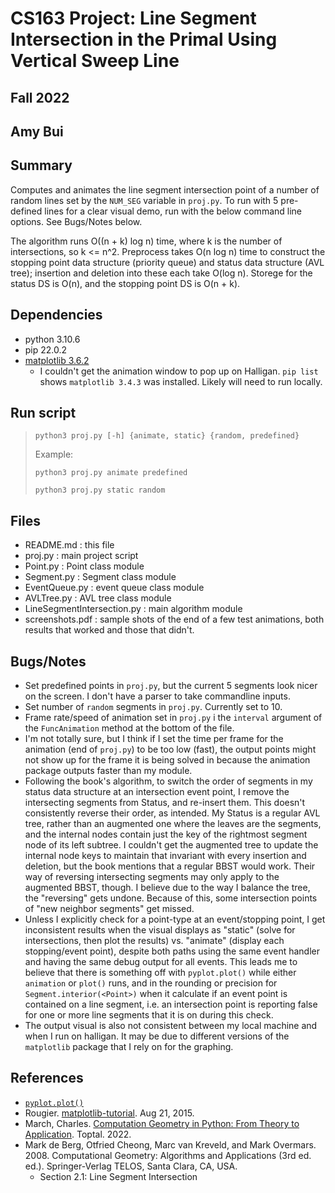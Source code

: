 # CS163 Project: Line Segment Intersection in the Primal Using Vertical Sweep Line
## Fall 2022
## Amy Bui

## Summary 
Computes and animates the line segment intersection point of a number of random lines set by the `NUM_SEG` variable in `proj.py`. To run with 5 pre-defined lines for a clear visual demo, run with the below command line options. See Bugs/Notes below.

The algorithm runs O((n + k) log n) time, where k is the number of intersections, so k <= n^2. Preprocess takes O(n log n) time to construct the stopping point data structure (priority queue) and status data structure (AVL tree); insertion and deletion into these each take O(log n). Storege for the status DS is O(n), and the stopping point DS is O(n + k).

## Dependencies 
- python 3.10.6 
- pip 22.0.2
- [matplotlib 3.6.2](https://matplotlib.org/)
    - I couldn't get the animation window to pop up on Halligan. `pip list` shows `matplotlib 3.4.3` was installed. Likely will need to run locally. 

## Run script 
> `python3 proj.py [-h] {animate, static} {random, predefined}`
>
> Example: 
>
> `python3 proj.py animate predefined`
> 
> `python3 proj.py static random`

## Files
- README.md : this file 
- proj.py : main project script 
- Point.py : Point class module 
- Segment.py : Segment class module 
- EventQueue.py : event queue class module 
- AVLTree.py : AVL tree class module
- LineSegmentIntersection.py : main algorithm module
- screenshots.pdf : sample shots of the end of a few test animations, both results that worked and those that didn't.

## Bugs/Notes
- Set predefined points in `proj.py`, but the current 5 segments look nicer on the screen. I don't have a parser to take commandline inputs. 
- Set number of `random` segments in `proj.py`. Currently set to 10.
- Frame rate/speed of animation set in `proj.py` i the `interval` argument of the `FuncAnimation` method at the bottom of the file. 
- I'm not totally sure, but I think if I set the time per frame for the animation (end of `proj.py`) to be too low (fast), the output points might not show up for the frame it is being solved in because the animation package outputs faster than my module. 
- Following the book's algorithm, to switch the order of segments in my status data structure at an intersection event point, I remove the intersecting segments from Status, and re-insert them. This doesn't consistently reverse their order, as intended. My Status is a regular AVL tree, rather than an augmented one where the leaves are the segments, and the internal nodes contain just the key of the rightmost segment node of its left subtree. I couldn't get the augmented tree to update the internal node keys to maintain that invariant with every insertion and deletion, but the book mentions that a regular BBST would work. Their way of reversing intersecting segments may only apply to the augmented BBST, though. I believe due to the way I balance the tree, the "reversing" gets undone. Because of this, some intersection points of "new neighbor segments" get missed. 
- Unless I explicitly check for a point-type at an event/stopping point, I get inconsistent results when the visual displays as "static" (solve for intersections, then plot the results) vs. "animate" (display each stopping/event point), despite both paths using the same event handler and having the same debug output for all events. This leads me to believe that there is something off with `pyplot.plot()` while either `animation` or `plot()` runs, and in the rounding or precision for `Segment.interior(<Point>)` when it calculate if an event point is contained on a line segment, i.e. an intersection point is reporting false for one or more line segments that it is on during this check.
- The output visual is also not consistent between my local machine and when I run on halligan. It may be due to different versions of the `matplotlib` package that I rely on for the graphing. 


## References 
- [`pyplot.plot()`](https://matplotlib.org/2.0.2/api/pyplot_api.html#matplotlib.pyplot.plot)
- Rougier. [matplotlib-tutorial](https://github.com/rougier/matplotlib-tutorial). Aug 21, 2015. 
- March, Charles. [Computation Geometry in Python: From Theory to Application](https://www.toptal.com/python/computational-geometry-in-python-from-theory-to-implementation). Toptal. 2022.
- Mark de Berg, Otfried Cheong, Marc van Kreveld, and Mark Overmars. 2008. Computational Geometry: Algorithms and Applications (3rd ed. ed.). Springer-Verlag TELOS, Santa Clara, CA, USA.
    - Section 2.1: Line Segment Intersection
